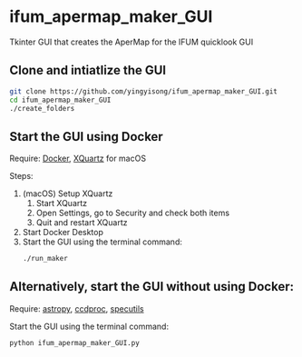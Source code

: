# ifum_apermap_maker_GUI
Tkinter GUI that creates the AperMap for the IFUM quicklook GUI

## Clone and intiatlize the GUI
```bash
git clone https://github.com/yingyisong/ifum_apermap_maker_GUI.git
cd ifum_apermap_maker_GUI
./create_folders
```

## Start the GUI using Docker
Require: [Docker](https://www.docker.com/get-started/), [XQuartz](https://www.xquartz.org/) for macOS

Steps:
1. (macOS) Setup XQuartz
   1. Start XQuartz
   1. Open Settings, go to Security and check both items
   1. Quit and restart XQuartz
1. Start Docker Desktop
1. Start the GUI using the terminal command:
   ```bash
   ./run_maker
   ```

## Alternatively, start the GUI without using Docker:
Require: [astropy](https://www.astropy.org/), [ccdproc](https://ccdproc.readthedocs.io/en/latest/install.html), [specutils](https://specutils.readthedocs.io/en/stable/installation.html)

Start the GUI using the terminal command:
```bash
python ifum_apermap_maker_GUI.py
```